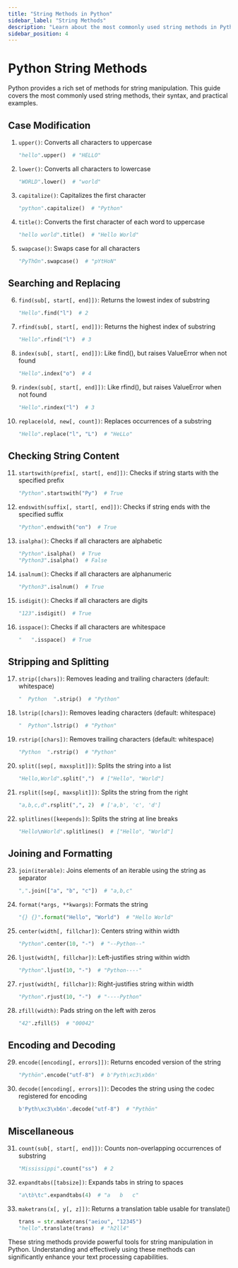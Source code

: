 ```yaml
---
title: "String Methods in Python"
sidebar_label: "String Methods"
description: "Learn about the most commonly used string methods in Python for text manipulation."
sidebar_position: 4
---
```


# Python String Methods

Python provides a rich set of methods for string manipulation. This guide covers the most commonly used string methods, their syntax, and practical examples.

## Case Modification

1. `upper()`: Converts all characters to uppercase
   ```python
   "hello".upper()  # "HELLO"
   ```

2. `lower()`: Converts all characters to lowercase
   ```python
   "WORLD".lower()  # "world"
   ```

3. `capitalize()`: Capitalizes the first character
   ```python
   "python".capitalize()  # "Python"
   ```

4. `title()`: Converts the first character of each word to uppercase
   ```python
   "hello world".title()  # "Hello World"
   ```

5. `swapcase()`: Swaps case for all characters
   ```python
   "PyThOn".swapcase()  # "pYtHoN"
   ```

## Searching and Replacing

6. `find(sub[, start[, end]])`: Returns the lowest index of substring
   ```python
   "Hello".find("l")  # 2
   ```

7. `rfind(sub[, start[, end]])`: Returns the highest index of substring
   ```python
   "Hello".rfind("l")  # 3
   ```

8. `index(sub[, start[, end]])`: Like find(), but raises ValueError when not found
   ```python
   "Hello".index("o")  # 4
   ```

9. `rindex(sub[, start[, end]])`: Like rfind(), but raises ValueError when not found
   ```python
   "Hello".rindex("l")  # 3
   ```

10. `replace(old, new[, count])`: Replaces occurrences of a substring
    ```python
    "Hello".replace("l", "L")  # "HeLLo"
    ```

## Checking String Content

11. `startswith(prefix[, start[, end]])`: Checks if string starts with the specified prefix
    ```python
    "Python".startswith("Py")  # True
    ```

12. `endswith(suffix[, start[, end]])`: Checks if string ends with the specified suffix
    ```python
    "Python".endswith("on")  # True
    ```

13. `isalpha()`: Checks if all characters are alphabetic
    ```python
    "Python".isalpha()  # True
    "Python3".isalpha()  # False
    ```

14. `isalnum()`: Checks if all characters are alphanumeric
    ```python
    "Python3".isalnum()  # True
    ```

15. `isdigit()`: Checks if all characters are digits
    ```python
    "123".isdigit()  # True
    ```

16. `isspace()`: Checks if all characters are whitespace
    ```python
    "   ".isspace()  # True
    ```

## Stripping and Splitting

17. `strip([chars])`: Removes leading and trailing characters (default: whitespace)
    ```python
    "  Python  ".strip()  # "Python"
    ```

18. `lstrip([chars])`: Removes leading characters (default: whitespace)
    ```python
    "  Python".lstrip()  # "Python"
    ```

19. `rstrip([chars])`: Removes trailing characters (default: whitespace)
    ```python
    "Python  ".rstrip()  # "Python"
    ```

20. `split([sep[, maxsplit]])`: Splits the string into a list
    ```python
    "Hello,World".split(",")  # ["Hello", "World"]
    ```

21. `rsplit([sep[, maxsplit]])`: Splits the string from the right
    ```python
    "a,b,c,d".rsplit(",", 2)  # ['a,b', 'c', 'd']
    ```

22. `splitlines([keepends])`: Splits the string at line breaks
    ```python
    "Hello\nWorld".splitlines()  # ["Hello", "World"]
    ```

## Joining and Formatting

23. `join(iterable)`: Joins elements of an iterable using the string as separator
    ```python
    ",".join(["a", "b", "c"])  # "a,b,c"
    ```

24. `format(*args, **kwargs)`: Formats the string
    ```python
    "{} {}".format("Hello", "World")  # "Hello World"
    ```

25. `center(width[, fillchar])`: Centers string within width
    ```python
    "Python".center(10, "-")  # "--Python--"
    ```

26. `ljust(width[, fillchar])`: Left-justifies string within width
    ```python
    "Python".ljust(10, "-")  # "Python----"
    ```

27. `rjust(width[, fillchar])`: Right-justifies string within width
    ```python
    "Python".rjust(10, "-")  # "----Python"
    ```

28. `zfill(width)`: Pads string on the left with zeros
    ```python
    "42".zfill(5)  # "00042"
    ```

## Encoding and Decoding

29. `encode([encoding[, errors]])`: Returns encoded version of the string
    ```python
    "Pythön".encode("utf-8")  # b'Pyth\xc3\xb6n'
    ```

30. `decode([encoding[, errors]])`: Decodes the string using the codec registered for encoding
    ```python
    b'Pyth\xc3\xb6n'.decode("utf-8")  # "Pythön"
    ```

## Miscellaneous

31. `count(sub[, start[, end]])`: Counts non-overlapping occurrences of substring
    ```python
    "Mississippi".count("ss")  # 2
    ```

32. `expandtabs([tabsize])`: Expands tabs in string to spaces
    ```python
    "a\tb\tc".expandtabs(4)  # "a   b   c"
    ```

33. `maketrans(x[, y[, z]])`: Returns a translation table usable for translate()
    ```python
    trans = str.maketrans("aeiou", "12345")
    "hello".translate(trans)  # "h2ll4"
    ```

These string methods provide powerful tools for string manipulation in Python. Understanding and effectively using these methods can significantly enhance your text processing capabilities.